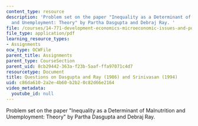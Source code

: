 ```yaml
---
content_type: resource
description: 'Problem set on the paper "Inequality as a Determinant of Malnutrition
  and Unemployment: Theory" by Partha Dasgupta and Debraj Ray. '
file: /courses/14-771-development-economics-microeconomic-issues-and-policy-models-fall-2008/c86da6102a2e4b60b2b20c82d66e2164_assn1.pdf
file_type: application/pdf
learning_resource_types:
- Assignments
ocw_type: OCWFile
parent_title: Assignments
parent_type: CourseSection
parent_uid: 8cb29442-363a-f23b-5aaf-ffa97071c4d7
resourcetype: Document
title: Questions on Dasgupta and Ray (1986) and Srinivasan (1994)
uid: c86da610-2a2e-4b60-b2b2-0c82d66e2164
video_metadata:
  youtube_id: null
---
```

Problem set on the paper "Inequality as a Determinant of Malnutrition and Unemployment: Theory" by Partha Dasgupta and Debraj Ray. 

